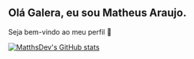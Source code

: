 ## Olá Galera, eu sou Matheus Araujo.
Seja bem-vindo ao meu perfil 👋

[![MatthsDev's GitHub stats](https://github-readme-stats.vercel.app/api?username=MatthsDev)](https://github.com/MatthsDev/github-readme-stats)

<!--
**MatthsDev/MatthsDev** is a ✨ _special_ ✨ repository because its `README.md` (this file) appears on your GitHub profile.

Here are some ideas to get you started:

- 🔭 I’m currently working on ...
- 🌱 I’m currently learning ...
- 👯 I’m looking to collaborate on ...
- 🤔 I’m looking for help with ...
- 💬 Ask me about ...
- 📫 How to reach me: ...
- 😄 Pronouns: ...
- ⚡ Fun fact: ...
-->

